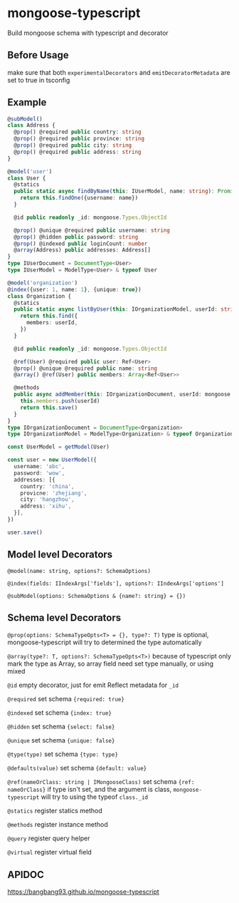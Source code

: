 # mongoose-typescript
Build mongoose schema with typescript and decorator

## Before Usage
make sure that both `experimentalDecorators` and `emitDecoratorMetadata` are set to true in tsconfig

## Example

```typescript
@subModel()
class Address {
  @prop() @required public country: string
  @prop() @required public province: string
  @prop() @required public city: string
  @prop() @required public address: string
}

@model('user')
class User {
  @statics
  public static async findByName(this: IUserModel, name: string): Promise<IUserDocument> {
    return this.findOne({username: name})
  }

  @id public readonly _id: mongoose.Types.ObjectId

  @prop() @unique @required public username: string
  @prop() @hidden public password: string
  @prop() @indexed public loginCount: number
  @array(Address) public addresses: Address[]
}
type IUserDocument = DocumentType<User>
type IUserModel = ModelType<User> & typeof User

@model('organization')
@index({user: 1, name: 1}, {unique: true})
class Organization {
  @statics
  public static async listByUser(this: IOrganizationModel, userId: string) {
    return this.find({
      members: userId,
    })
  }

  @id public readonly _id: mongoose.Types.ObjectId

  @ref(User) @required public user: Ref<User>
  @prop() @unique @required public name: string
  @array() @ref(User) public members: Array<Ref<User>>

  @methods
  public async addMember(this: IOrganizationDocument, userId: mongoose.Types.ObjectId) {
    this.members.push(userId)
    return this.save()
  }
}
type IOrganizationDocument = DocumentType<Organization>
type IOrganizationModel = ModelType<Organization> & typeof Organization

const UserModel = getModel(User)

const user = new UserModel({
  username: 'abc',
  password: 'wow',
  addresses: [{
    country: 'china',
    provicne: 'zhejiang',
    city: 'hangzhou',
    address: 'xihu',
  }],
})

user.save()
```

## Model level Decorators

`@model(name: string, options?: SchemaOptions)`

`@index(fields: IIndexArgs['fields'], options?: IIndexArgs['options']`

`@subModel(options: SchemaOptions & {name?: string} = {})`

## Schema level Decorators

`@prop(options: SchemaTypeOpts<T> = {}, type?: T)` type is optional, mongoose-typescript will try to determined the type automatically

`@array(type?: T, options?: SchemaTypeOpts<T>)` because of typescript only mark the type as Array, so array field need set type manually, or using mixed

`@id` empty decorator, just for emit Reflect metadata for `_id`

`@required` set schema `{required: true}`

`@indexed` set schema `{index: true}`

`@hidden` set schema `{select: false}`

`@unique` set schema `{unique: false}`

`@type(type)` set schema `{type: type}`

`@defaults(value)` set schema `{default: value}`

`@ref(nameOrClass: string | IMongooseClass)` set schema `{ref: nameOrClass}`
if type isn't set, and the argument is class, `mongoose-typescript` will try to using the typeof `class._id`

`@statics` register statics method

`@methods` register instance method

`@query` register query helper

`@virtual` register virtual field

## APIDOC
<https://bangbang93.github.io/mongoose-typescript>
